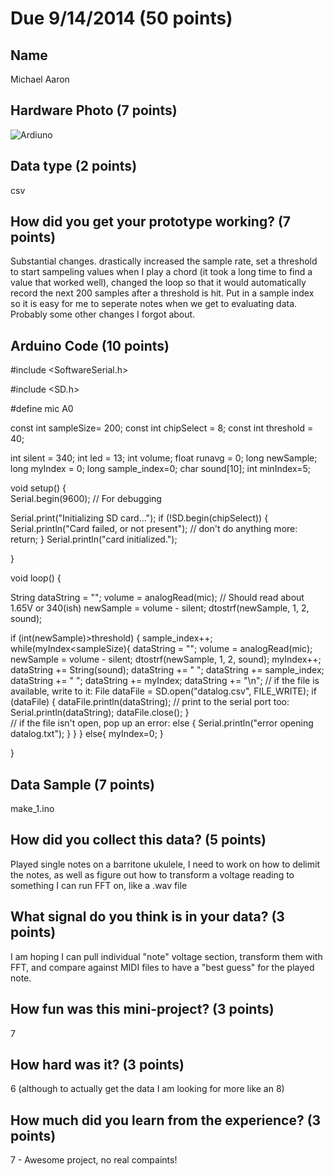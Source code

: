 # Due 9/14/2014  (50 points)


## Name
Michael Aaron

## Hardware Photo (7 points)
![Ardiuno](./ard_1.jpeg)

## Data type (2 points) 
csv

## How did you get your prototype working? (7 points)
Substantial changes. drastically increased the sample rate, set a threshold to start sampeling values when I play
a chord (it took a long time to find a value that worked well), changed the loop so that it would automatically record the next 200 samples after a threshold is hit. Put in a sample index so it is easy for me to seperate notes when we get to evaluating data. Probably some other changes I forgot about. 

## Arduino Code (10 points)
#include <SoftwareSerial.h>

#include <SD.h>

#define mic A0

const int sampleSize= 200;
const int chipSelect = 8;
const int threshold = 40;

int silent = 340;
int led = 13;
int volume;
float runavg = 0;
long newSample;
long myIndex = 0;
long sample_index=0;
char sound[10];
int minIndex=5;

 
void setup() {                
  Serial.begin(9600); // For debugging
  
  Serial.print("Initializing SD card...");
  if (!SD.begin(chipSelect)) {
    Serial.println("Card failed, or not present");
    // don't do anything more:
    return;
  }
  Serial.println("card initialized.");
    
}
 
void loop() {
  
  
  String dataString = "";
  volume = analogRead(mic); // Should read about 1.65V or 340(ish)
  newSample = volume - silent;
  dtostrf(newSample, 1, 2, sound);

  if (int(newSample)>threshold)
  {
    sample_index++;
    while(myIndex<sampleSize){
      dataString = "";
      volume = analogRead(mic);
      newSample = volume - silent;
      dtostrf(newSample, 1, 2, sound);
      myIndex++;
      dataString += String(sound);
      dataString += " "; 
      dataString += sample_index;
      dataString += " ";
      dataString += myIndex;
      dataString += "\n";
      // if the file is available, write to it:
      File dataFile = SD.open("datalog.csv", FILE_WRITE);
      if (dataFile) {
        dataFile.println(dataString);
        // print to the serial port too:
        Serial.println(dataString);
        dataFile.close();
      }  
      // if the file isn't open, pop up an error:
      else {
        Serial.println("error opening datalog.txt");
        } 
    }
  }
  else{
    myIndex=0;
  }
  
}
## Data Sample (7 points)
make_1.ino

## How did you collect this data? (5 points)
Played single notes on a barritone ukulele, I need to work on how to delimit the notes, as well as figure out how to transform a voltage reading to something I can run FFT on, like a .wav file

## What signal do you think is in your data? (3 points)
I am hoping I can pull individual "note" voltage section, transform them with FFT, and compare against MIDI files to have a "best guess" for the played note.

## How fun was this mini-project? (3 points)
7

## How hard was it? (3 points)
6 (although to actually get the data I am looking for more like an 8)

## How much did you learn from the experience? (3 points)
7 - Awesome project, no real compaints! 